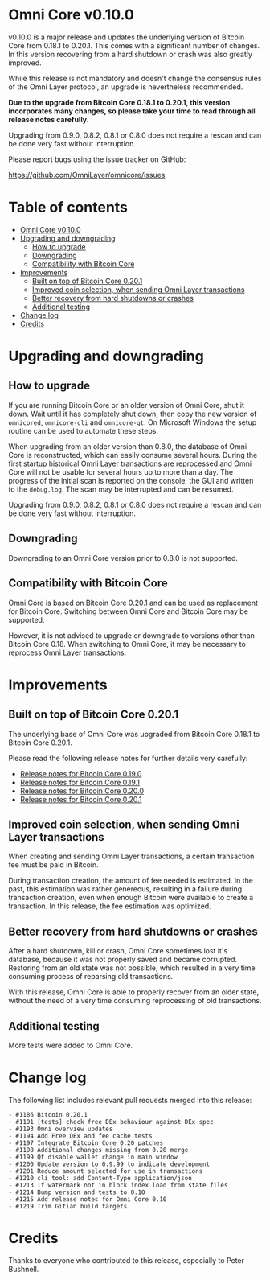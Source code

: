 Omni Core v0.10.0
================

v0.10.0 is a major release and updates the underlying version of Bitcoin Core from 0.18.1 to 0.20.1. This comes with a significant number of changes. In this version recovering from a hard shutdown or crash was also greatly improved.

While this release is not mandatory and doesn't change the consensus rules of the Omni Layer protocol, an upgrade is nevertheless recommended.

**Due to the upgrade from Bitcoin Core 0.18.1 to 0.20.1, this version incorporates many changes, so please take your time to read through all release notes carefully.**

Upgrading from 0.9.0, 0.8.2, 0.8.1 or 0.8.0 does not require a rescan and can be done very fast without interruption.

Please report bugs using the issue tracker on GitHub:

  https://github.com/OmniLayer/omnicore/issues


Table of contents
=================

- [Omni Core v0.10.0](#omni-core-v082)
- [Upgrading and downgrading](#upgrading-and-downgrading)
  - [How to upgrade](#how-to-upgrade)
  - [Downgrading](#downgrading)
  - [Compatibility with Bitcoin Core](#compatibility-with-bitcoin-core)
- [Improvements](#improvements)
  - [Built on top of Bitcoin Core 0.20.1](#built-on-top-of-bitcoin-core-0201)
  - [Improved coin selection, when sending Omni Layer transactions](#improved-coin-selection-when-sending-omni-layer-transactions)
  - [Better recovery from hard shutdowns or crashes](#better-recovery-from-hard-shutdowns-or-crashes)
  - [Additional testing](#additional-testing)
- [Change log](#change-log)
- [Credits](#credits)


Upgrading and downgrading
=========================

How to upgrade
--------------

If you are running Bitcoin Core or an older version of Omni Core, shut it down. Wait until it has completely shut down, then copy the new version of `omnicored`, `omnicore-cli` and `omnicore-qt`. On Microsoft Windows the setup routine can be used to automate these steps.

When upgrading from an older version than 0.8.0, the database of Omni Core is reconstructed, which can easily consume several hours. During the first startup historical Omni Layer transactions are reprocessed and Omni Core will not be usable for several hours up to more than a day. The progress of the initial scan is reported on the console, the GUI and written to the `debug.log`. The scan may be interrupted and can be resumed.

Upgrading from 0.9.0, 0.8.2, 0.8.1 or 0.8.0 does not require a rescan and can be done very fast without interruption.

Downgrading
-----------

Downgrading to an Omni Core version prior to 0.8.0 is not supported.

Compatibility with Bitcoin Core
-------------------------------

Omni Core is based on Bitcoin Core 0.20.1 and can be used as replacement for Bitcoin Core. Switching between Omni Core and Bitcoin Core may be supported.

However, it is not advised to upgrade or downgrade to versions other than Bitcoin Core 0.18. When switching to Omni Core, it may be necessary to reprocess Omni Layer transactions.


Improvements
============

Built on top of Bitcoin Core 0.20.1
-----------------------------------

The underlying base of Omni Core was upgraded from Bitcoin Core 0.18.1 to Bitcoin Core 0.20.1.

Please read the following release notes for further details very carefully:

- [Release notes for Bitcoin Core 0.19.0](https://github.com/bitcoin/bitcoin/blob/v0.20.1/doc/release-notes/release-notes-0.19.0.1.md)
- [Release notes for Bitcoin Core 0.19.1](https://github.com/bitcoin/bitcoin/blob/v0.20.1/doc/release-notes/release-notes-0.19.1.md)
- [Release notes for Bitcoin Core 0.20.0](https://github.com/bitcoin/bitcoin/blob/v0.20.0/doc/release-notes.md)
- [Release notes for Bitcoin Core 0.20.1](https://github.com/bitcoin/bitcoin/blob/v0.20.1/doc/release-notes.md)


Improved coin selection, when sending Omni Layer transactions
------------------------------------------------------------

When creating and sending Omni Layer transactions, a certain transaction fee must be paid in Bitcoin.

During transaction creation, the amount of fee needed is estimated. In the past, this estimation was rather genereous, resulting in a failure during transaction creation, even when enough Bitcoin were available to create a transaction. In this release, the fee estimation was optimized.


Better recovery from hard shutdowns or crashes
----------------------------------------------

After a hard shutdown, kill or crash, Omni Core sometimes lost it's database, because it was not properly saved and became corrupted. Restoring from an old state was not possible, which resulted in a very time consuming process of reparsing old transactions.

With this release, Omni Core is able to properly recover from an older state, without the need of a very time consuming reprocessing of old transactions.


Additional testing
----------------

More tests were added to Omni Core.


Change log
==========

The following list includes relevant pull requests merged into this release:

```
- #1186 Bitcoin 0.20.1
- #1191 [tests] check free DEx behaviour against DEx spec
- #1193 Omni overview updates
- #1194 Add Free DEx and fee cache tests
- #1197 Integrate Bitcoin Core 0.20 patches
- #1198 Additional changes missing from 0.20 merge
- #1199 Qt disable wallet change in main window
- #1200 Update version to 0.9.99 to indicate development
- #1201 Reduce amount selected for use in transactions
- #1210 cli tool: add Content-Type application/json
- #1213 If watermark not in block index load from state files
- #1214 Bump version and tests to 0.10
- #1215 Add release notes for Omni Core 0.10
- #1219 Trim Gitian build targets
```


Credits
=======

Thanks to everyone who contributed to this release, especially to Peter Bushnell.
